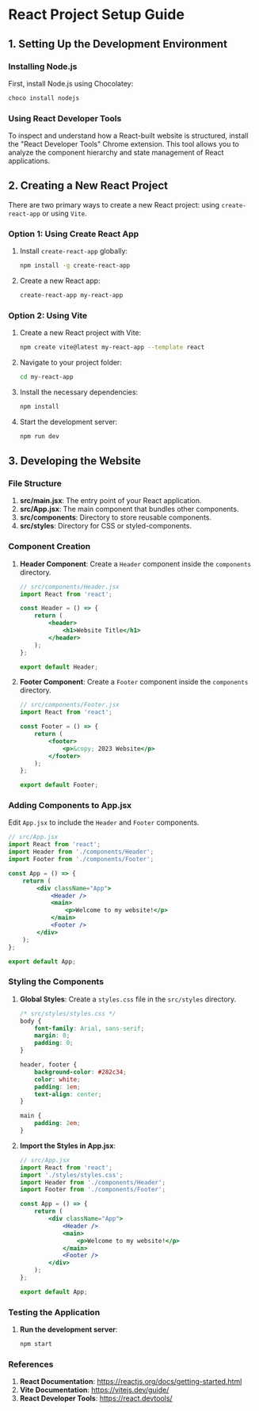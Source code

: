 # React Project Setup Guide

## 1. Setting Up the Development Environment

### Installing Node.js
First, install Node.js using Chocolatey:
```sh
choco install nodejs
```

### Using React Developer Tools
To inspect and understand how a React-built website is structured, install the "React Developer Tools" Chrome extension. This tool allows you to analyze the component hierarchy and state management of React applications.

## 2. Creating a New React Project

There are two primary ways to create a new React project: using `create-react-app` or using `Vite`.

### Option 1: Using Create React App
1. Install `create-react-app` globally:
    ```sh
    npm install -g create-react-app
    ```
2. Create a new React app:
    ```sh
    create-react-app my-react-app
    ```

### Option 2: Using Vite
1. Create a new React project with Vite:
    ```sh
    npm create vite@latest my-react-app --template react
    ```
2. Navigate to your project folder:
    ```sh
    cd my-react-app
    ```
3. Install the necessary dependencies:
    ```sh
    npm install
    ```
4. Start the development server:
    ```sh
    npm run dev
    ```

## 3. Developing the Website

### File Structure
1. **src/main.jsx**: The entry point of your React application.
2. **src/App.jsx**: The main component that bundles other components.
3. **src/components**: Directory to store reusable components.
4. **src/styles**: Directory for CSS or styled-components.

### Component Creation
1. **Header Component**: Create a `Header` component inside the `components` directory.
    ```jsx
    // src/components/Header.jsx
    import React from 'react';

    const Header = () => {
        return (
            <header>
                <h1>Website Title</h1>
            </header>
        );
    };

    export default Header;
    ```

2. **Footer Component**: Create a `Footer` component inside the `components` directory.
    ```jsx
    // src/components/Footer.jsx
    import React from 'react';

    const Footer = () => {
        return (
            <footer>
                <p>&copy; 2023 Website</p>
            </footer>
        );
    };

    export default Footer;
    ```

### Adding Components to App.jsx
Edit `App.jsx` to include the `Header` and `Footer` components.
```jsx
// src/App.jsx
import React from 'react';
import Header from './components/Header';
import Footer from './components/Footer';

const App = () => {
    return (
        <div className="App">
            <Header />
            <main>
                <p>Welcome to my website!</p>
            </main>
            <Footer />
        </div>
    );
};

export default App;
```

### Styling the Components
1. **Global Styles**: Create a `styles.css` file in the `src/styles` directory.
    ```css
    /* src/styles/styles.css */
    body {
        font-family: Arial, sans-serif;
        margin: 0;
        padding: 0;
    }

    header, footer {
        background-color: #282c34;
        color: white;
        padding: 1em;
        text-align: center;
    }

    main {
        padding: 2em;
    }
    ```

2. **Import the Styles in App.jsx**:
    ```jsx
    // src/App.jsx
    import React from 'react';
    import './styles/styles.css';
    import Header from './components/Header';
    import Footer from './components/Footer';

    const App = () => {
        return (
            <div className="App">
                <Header />
                <main>
                    <p>Welcome to my website!</p>
                </main>
                <Footer />
            </div>
        );
    };

    export default App;
    ```

### Testing the Application
1. **Run the development server**:
    ```sh
    npm start
    ```

### References
1. **React Documentation**: https://reactjs.org/docs/getting-started.html
2. **Vite Documentation**: https://vitejs.dev/guide/
3. **React Developer Tools**: https://react.devtools/